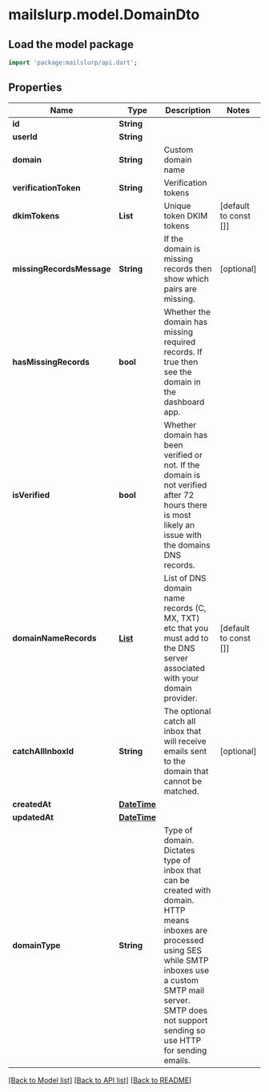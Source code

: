 # mailslurp.model.DomainDto

## Load the model package
```dart
import 'package:mailslurp/api.dart';
```

## Properties
Name | Type | Description | Notes
------------ | ------------- | ------------- | -------------
**id** | **String** |  | 
**userId** | **String** |  | 
**domain** | **String** | Custom domain name | 
**verificationToken** | **String** | Verification tokens | 
**dkimTokens** | **List<String>** | Unique token DKIM tokens | [default to const []]
**missingRecordsMessage** | **String** | If the domain is missing records then show which pairs are missing. | [optional] 
**hasMissingRecords** | **bool** | Whether the domain has missing required records. If true then see the domain in the dashboard app. | 
**isVerified** | **bool** | Whether domain has been verified or not. If the domain is not verified after 72 hours there is most likely an issue with the domains DNS records. | 
**domainNameRecords** | [**List<DomainNameRecord>**](DomainNameRecord) | List of DNS domain name records (C, MX, TXT) etc that you must add to the DNS server associated with your domain provider. | [default to const []]
**catchAllInboxId** | **String** | The optional catch all inbox that will receive emails sent to the domain that cannot be matched. | [optional] 
**createdAt** | [**DateTime**](DateTime) |  | 
**updatedAt** | [**DateTime**](DateTime) |  | 
**domainType** | **String** | Type of domain. Dictates type of inbox that can be created with domain. HTTP means inboxes are processed using SES while SMTP inboxes use a custom SMTP mail server. SMTP does not support sending so use HTTP for sending emails. | 

[[Back to Model list]](../README#documentation-for-models) [[Back to API list]](../README#documentation-for-api-endpoints) [[Back to README]](../README)


